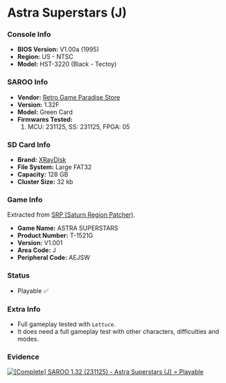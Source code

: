 # Astra Superstars (J)

### Console Info

- <b>BIOS Version:</b> V1.00a (1995)
- <b>Region:</b> US - NTSC
- <b>Model:</b> HST-3220 (Black - Tectoy)

### SAROO Info

- <b>Vendor:</b> [Retro Game Paradise Store](https://s.click.aliexpress.com/e/_DlCqvfB)
- <b>Version:</b> 1.32F
- <b>Model:</b> Green Card
- <b>Firmwares Tested:</b>
  1. MCU: 231125, SS: 231125, FPGA: 05

### SD Card Info

- <b>Brand:</b> [XRayDisk](https://s.click.aliexpress.com/e/_DFQnFSH)
- <b>File System:</b> Large FAT32
- <b>Capacity:</b> 128 GB
- <b>Cluster Size:</b> 32 kb

### Game Info

Extracted from [SRP (Saturn Region Patcher)](https://segaxtreme.net/resources/saturn-region-patcher.81/download).

- <b>Game Name:</b> ASTRA SUPERSTARS
- <b>Product Number:</b> T-1521G
- <b>Version:</b> V1.001
- <b>Area Code:</b> J
- <b>Peripheral Code:</b> AEJSW

### Status

- Playable :white_check_mark:

### Extra Info

- Full gameplay tested with `Lettuce`.
- It does need a full gameplay test with other characters, difficulties and modes.

### Evidence

[![[Complete] SAROO 1.32 (231125) - Astra Superstars (J) = Playable](https://img.youtube.com/vi/JJvBVyvsWy0/0.jpg)](https://www.youtube.com/watch?v=JJvBVyvsWy0)
